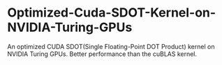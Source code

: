 # Optimized-Cuda-SDOT-Kernel-on-NVIDIA-Turing-GPUs
An optimized CUDA SDOT(Single Floating-Point DOT Product) kernel on NVIDIA Turing GPUs. Better performance than the cuBLAS kernel.
